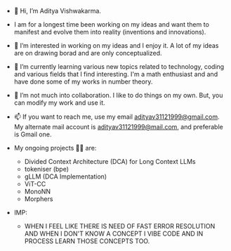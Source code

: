 - 👋 Hi, I’m Aditya Vishwakarma.
-  I am for a longest time been working on my ideas and want them to manifest and evolve them into reality (inventions and innovations).
- 👀 I’m interested in working on my ideas and I enjoy it. A lot of my ideas are on drawing borad and are only conceptualized.
- 🌱 I’m currently learning various new topics related to technology, coding and various fields that I find interesting. I'm a math enthusiast and and have done some of my works in number theory.
- 💞️ I’m not much into collaboration. I like to do things on my own. But, you can modify my work and use it.
- 📫 If you want to reach me, use my email adityav31121999@gmail.com. My alternate mail account is adityav31121999@mail.com, and preferable is Gmail one.

- My ongoing projects 🧑‍💻 are:
  - Divided Context Architecture (DCA) for Long Context LLMs
  - tokeniser (bpe)
  - gLLM (DCA Implementation)
  - ViT-CC
  - MonoNN
  - Morphers

- IMP:
  - WHEN I FEEL LIKE THERE IS NEED OF FAST ERROR RESOLUTION AND WHEN I DON'T KNOW A CONCEPT I VIBE CODE AND IN PROCESS LEARN THOSE CONCEPTS TOO.
